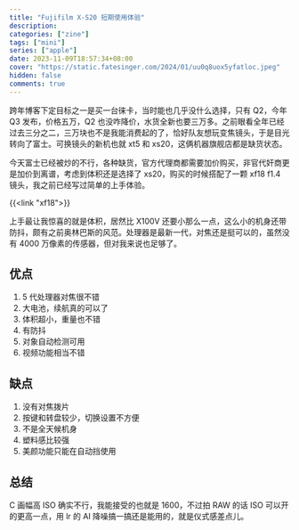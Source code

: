 ```yaml
---
title: "Fujifilm X-S20 短期使用体验"
description:
categories: ["zine"]
tags: ["mini"]
series: ["apple"]
date: 2023-11-09T18:57:34+08:00
cover: "https://static.fatesinger.com/2024/01/uu0q8uox5yfatloc.jpeg"
hidden: false
comments: true
---
```


跨年博客下定目标之一是买一台徕卡，当时能也几乎没什么选择，只有 Q2，今年 Q3 发布，价格五万，Q2 也没咋降价，水货全新也要三万多。之前眼看全年已经过去三分之二，三万块也不是我能消费起的了，恰好队友想玩变焦镜头，于是目光转向了富士。可换镜头的新机也就 xt5 和 xs20，这俩机器旗舰店都是缺货状态。

今天富士已经被炒的不行，各种缺货，官方代理商都需要加价购买，非官代奸商更是加价到离谱，考虑到体积还是选择了 xs20，购买的时候搭配了一颗 xf18 f1.4 镜头，我之前已经写过简单的上手体验。

{{<link "xf18">}}

上手最让我惊喜的就是体积，居然比 X100V 还要小那么一点，这么小的机身还带防抖，颇有之前奥林巴斯的风范。处理器是最新一代，对焦还是挺可以的，虽然没有 4000 万像素的传感器，但对我来说也足够了。

## 优点

1. 5 代处理器对焦很不错
2. 大电池，续航真的可以了
3. 体积超小，重量也不错
4. 有防抖
5. 对象自动检测可用
6. 视频功能相当不错

## 缺点

1. 没有对焦拨片
2. 按键和转盘较少，切换设置不方便
3. 不是全天候机身
4. 塑料感比较强
5. 美颜功能只能在自动挡使用

## 总结

C 画幅高 ISO 确实不行，我能接受的也就是 1600，不过拍 RAW 的话 ISO 可以开的更高一点，用 lr 的 AI 降噪搞一搞还是能用的，就是仪式感差点儿。
